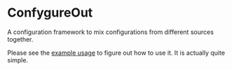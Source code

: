 # ConfygureOut
A configuration framework to mix configurations from different sources together.

Please see the [example usage](https://github.com/imgen/ConfygureOut/blob/master/src/ConfygureOut.Examples/Program.cs) to figure out how to use it. It is actually quite simple.
